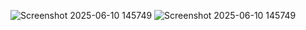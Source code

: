 ![Screenshot 2025-06-10 145749](https://github.com/user-attachments/assets/4a6b2d58-5446-4128-ad94-d54bc6c62599)
![Screenshot 2025-06-10 145749](https://github.com/user-attachments/assets/1fe8ac06-67b6-4043-a786-c6c97dcc6da3)
